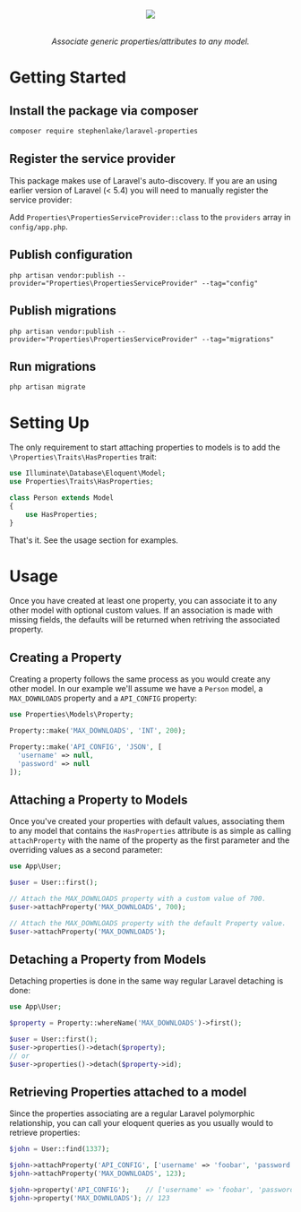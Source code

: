 <h6 align="center">
    <img src="https://raw.githubusercontent.com/stephenlake/laravel-properties/master/docs/assets/laravel-properties.png?v=2"/>
</h6>

<h6 align="center">
    Associate generic properties/attributes to any model.
</h6>

# Getting Started

## Install the package via composer

```bash
composer require stephenlake/laravel-properties
```

## Register the service provider

This package makes use of Laravel's auto-discovery. If you are an using earlier version of Laravel (&lt; 5.4) you will need to manually register the service provider:

Add `Properties\PropertiesServiceProvider::class` to the `providers` array in `config/app.php`.

## Publish configuration

`php artisan vendor:publish --provider="Properties\PropertiesServiceProvider" --tag="config"`

## Publish migrations

`php artisan vendor:publish --provider="Properties\PropertiesServiceProvider" --tag="migrations"`

## Run migrations

`php artisan migrate`

# Setting Up

The only requirement to start attaching properties to models is to add the `\Properties\Traits\HasProperties`  trait:

```php
use Illuminate\Database\Eloquent\Model;
use Properties\Traits\HasProperties;

class Person extends Model
{
    use HasProperties;
}
```

That's it. See the usage section for examples.

# Usage

Once you have created at least one property, you can associate it to any other model with optional custom values. If an association is made with missing fields, the defaults will be returned when retriving the associated property.

## Creating a Property

Creating a property follows the same process as you would create any other model. In our example we'll assume we have a `Person` model, a `MAX_DOWNLOADS` property and a `API_CONFIG` property:

```php
use Properties\Models\Property;

Property::make('MAX_DOWNLOADS', 'INT', 200);

Property::make('API_CONFIG', 'JSON', [
  'username' => null,
  'password' => null
]);
```

## Attaching a Property to Models

Once you've created your properties with default values, associating them to any model that contains the `HasProperties` attribute is as simple as calling `attachProperty` with the name of the property as the first parameter and the overriding values as a second parameter:

```php
use App\User;

$user = User::first();

// Attach the MAX_DOWNLOADS property with a custom value of 700.
$user->attachProperty('MAX_DOWNLOADS', 700);

// Attach the MAX_DOWNLOADS property with the default Property value.
$user->attachProperty('MAX_DOWNLOADS');
```

## Detaching a Property from Models

Detaching properties is done in the same way regular Laravel detaching is done:

```php
use App\User;

$property = Property::whereName('MAX_DOWNLOADS')->first();

$user = User::first();
$user->properties()->detach($property);
// or
$user->properties()->detach($property->id);
```

## Retrieving Properties attached to a model

Since the properties associating are a regular Laravel polymorphic relationship, you can call your eloquent queries as you usually would to retrieve properties:

```php
$john = User::find(1337);

$john->attachProperty('API_CONFIG', ['username' => 'foobar', 'password' => 'p455w0rd']);
$john->attachProperty('MAX_DOWNLOADS', 123);

$john->property('API_CONFIG');    // ['username' => 'foobar', 'password' => 'p455w0rd']
$john->property('MAX_DOWNLOADS'); // 123
```
